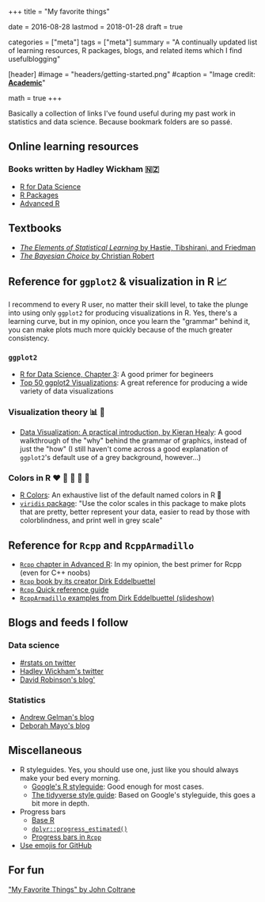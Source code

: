 +++
title = "My favorite things"

date = 2016-08-28
lastmod = 2018-01-28
draft = true

categories = ["meta"]
tags = ["meta"]
summary = "A continually updated list of learning resources, R packages, blogs, and related items which I find usefulblogging"

[header]
#image = "headers/getting-started.png"
#caption = "Image credit: [**Academic**](https://github.com/gcushen/hugo-academic/)"

math = true
+++

Basically a collection of links I've found useful during my past work in statistics and data science. Because bookmark folders are so passé.

## Online learning resources 

### Books written by Hadley Wickham 🇳🇿
- [R for Data Science](http://r4ds.had.co.nz)
- [R Packages](http://r-pkgs.had.co.nz)
- [Advanced R](http://adv-r.had.co.nz)

## Textbooks

- [*The Elements of Statistical Learning* by Hastie, Tibshirani, and Friedman](https://web.stanford.edu/~hastie/Papers/ESLII.pdf)
- [*The Bayesian Choice* by Christian Robert](https://errorstatistics.files.wordpress.com/2016/03/robert-20071.pdf) 

## Reference for `ggplot2` & visualization in R :chart_with_upwards_trend: 

I recommend to every R user, no matter their skill level, to take the plunge into using only `ggplot2` for producing visualizations in R. Yes, there's a learning curve, but in my opinion, once you learn the "grammar" behind it, you can make plots much more quickly because of the much greater consistency.

### `ggplot2`
- [R for Data Science, Chapter 3](http://r4ds.had.co.nz/data-visualisation.html): A good primer for begineers
- [Top 50 ggplot2 Visualizations](http://r-statistics.co/Top50-Ggplot2-Visualizations-MasterList-R-Code.html): A great reference for producing a wide variety of data visualizations

### Visualization theory :bar_chart: 🤔
- [Data Visualization: A practical introduction, by Kieran Healy](http://socviz.co): A good walkthrough of the "why" behind the grammar of graphics, instead of just the "how" (I still haven't come across a good explanation of `ggplot2`'s default use of a grey background, however...)

### Colors in R :heart: :yellow_heart: :green_heart: :blue_heart: :purple_heart:
- [R Colors](http://www.stat.columbia.edu/~tzheng/files/Rcolor.pdf): An exhaustive list of the default named colors in R 🎨
- [`viridis` package](https://cran.r-project.org/web/packages/viridis/vignettes/intro-to-viridis.html): "Use the color scales in this package to make plots that are pretty, better represent your data, easier to read by those with colorblindness, and print well in grey scale"

## Reference for `Rcpp` and `RcppArmadillo` <a name="rcpp"></a>

- [`Rcpp` chapter in Advanced R](http://adv-r.had.co.nz/Rcpp.html): In my opinion, the best primer for Rcpp (even for C++ noobs)
- [`Rcpp` book by its creator Dirk Eddelbuettel](https://doc.lagout.org/programmation/Multi-Language/Seamless%20R%20and%20C%20%20%20Integration%20with%20Rcpp%20%5BEddelbuettel%202013-06-04%5D.pdf)
- [`Rcpp` Quick reference guide](http://dirk.eddelbuettel.com/code/rcpp/Rcpp-quickref.pdf)
- [`RcppArmadillo` examples from Dirk Eddelbuettel (slideshow)](http://dirk.eddelbuettel.com/papers/rcpp_ku_nov2013-part2.pdf)

## Blogs and feeds I follow <a name="blogs"></a>

### Data science
- [#rstats on twitter](https://twitter.com/search?q=%23rstats&src=typd)
- [Hadley Wickham's twitter](https://twitter.com/hadleywickham)
- [David Robinson's blog'](http://varianceexplained.org)

### Statistics
- [Andrew Gelman's blog](http://andrewgelman.com)
- [Deborah Mayo's blog](https://errorstatistics.com)

## Miscellaneous

- R styleguides. Yes, you should use one, just like you should always make your bed every morning.  
  - [Google's R styleguide](https://google.github.io/styleguide/Rguide.xml): Good enough for most cases.
  - [The tidyverse style guide](http://style.tidyverse.org): Based on Google's styleguide, this goes a bit more in depth. 
- Progress bars
  - [Base R](https://stat.ethz.ch/R-manual/R-devel/library/utils/html/txtProgressBar.html)
  - [`dplyr::progress_estimated()`](http://dplyr.tidyverse.org/reference/progress_estimated.html)
  - [Progress bars in `Rcpp`](http://gallery.rcpp.org/articles/using-rcppprogress/)
- [Use emojis for GitHub](https://www.webpagefx.com/tools/emoji-cheat-sheet/)

## For fun
["My Favorite Things" by John Coltrane](https://www.youtube.com/watch?v=YHVarQbNAwU)


